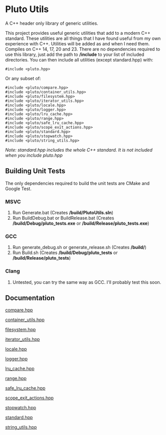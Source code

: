 # Pluto Utils
A C++ header only library of generic utilities.

This project provides useful generic utilities that add to a modern C++ standard. These utilities are all things that I have found useful from my own experience with C++. Utilities will be added as and when I need them. Compiles on C++ 14, 17, 20 and 23. There are no dependencies required to use this library, just add the path to **/include** to your list of included directories. You can then include all utilities (except standard.hpp) with:
```
#include <pluto.hpp>
```

Or any subset of:
```
#include <pluto/compare.hpp>
#include <pluto/container_utils.hpp>
#include <pluto/filesystem.hpp>
#include <pluto/iterator_utils.hpp>
#include <pluto/locale.hpp>
#include <pluto/logger.hpp>
#include <pluto/lru_cache.hpp>
#include <pluto/range.hpp>
#include <pluto/safe_lru_cache.hpp>
#include <pluto/scope_exit_actions.hpp>
#include <pluto/standard.hpp>
#include <pluto/stopwatch.hpp>
#include <pluto/string_utils.hpp>
```

*Note: standard.hpp includes the whole C++ standard. It is not included when you include pluto.hpp*

## Building Unit Tests
The only dependencies required to build the unit tests are CMake and Google Test.

### MSVC
1. Run Generate.bat (Creates **/build/PlutoUtils.sln**)
2. Run BuildDebug.bat or BuildRelease.bat (Creates **/build/Debug/pluto_tests.exe** or **/build/Release/pluto_tests.exe**)

### GCC
1. Run generate_debug.sh or generate_release.sh (Creates **/build/**)
2. Run Build.sh (Creates **/build/Debug/pluto_tests** or **/build/Release/pluto_tests**)

### Clang
1. Untested, you can try the same way as GCC. I'll probably test this soon.

## Documentation
[compare.hpp](./docs/compare.md)

[container_utils.hpp](./docs/container_utils.md)

[filesystem.hpp](./docs/filesystem.md)

[iterator_utils.hpp](./docs/iterator_utils.md)

[locale.hpp](./docs/locale.md)

[logger.hpp](./docs/logger.md)

[lru_cache.hpp](./docs/lru_cache.md)

[range.hpp](./docs/range.md)

[safe_lru_cache.hpp](./docs/safe_lru_cache.md)

[scope_exit_actions.hpp](./docs/scope_exit_actions.md)

[stopwatch.hpp](./docs/stopwatch.md)

[standard.hpp](./docs/standard.md)

[string_utils.hpp](./docs/string_utils.md)
